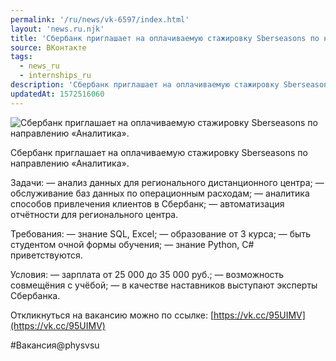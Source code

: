 ```yaml
---
permalink: '/ru/news/vk-6597/index.html'
layout: 'news.ru.njk'
title: 'Сбербанк приглашает на оплачиваемую стажировку Sberseasons по направлению «Аналитика».   Задачи'
source: ВКонтакте
tags:
  - news_ru
  - internships_ru
description: 'Сбербанк приглашает на оплачиваемую стажировку Sberseasons по направлению «Аналитика».  '
updatedAt: 1572516060
---
```

![Сбербанк приглашает на оплачиваемую стажировку Sberseasons по направлению «Аналитика».  ](https://sun9-37.userapi.com/impf/c858436/v858436831/bd91b/DDhgF8qBr4E.jpg?size=1280x900&quality=96&proxy=1&sign=82638598b77c709111060dc4e40a5b43&c_uniq_tag=rqMevdUtmSmYioY3i5C66sZy5yNSA3ppZwHK3fYColo&type=album)

Сбербанк приглашает на оплачиваемую стажировку Sberseasons по направлению «Аналитика».

Задачи:
— анализ данных для регионального дистанционного центра;
— обслуживание баз данных по операционным расходам;
— аналитика способов привлечения клиентов в Сбербанк;
— автоматизация отчётности для регионального центра.

Требования:
— знание SQL, Excel;
— образование от 3 курса;
— быть студентом очной формы обучения;
— знание Python, C# приветствуются.

Условия:
— зарплата от 25 000 до 35 000 руб.;
— возможность совмещёния с учёбой;
— в качестве наставников выступают эксперты Сбербанка.

Откликнуться на вакансию можно по ссылке: [https://vk.cc/95UIMV](https://vk.cc/95UIMV)

#Вакансия@physvsu
